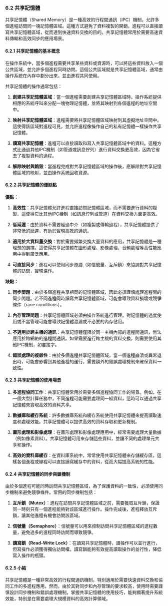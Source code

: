 ### 6.2 共享記憶體

共享記憶體（Shared Memory）是一種高效的行程間通訊（IPC）機制，允許多個進程訪問同一塊記憶體區域。這種方式避免了資料複製的開銷，進程可以直接讀寫共享記憶體區域，從而達到快速資料交換的目的。共享記憶體常用於需要高速資料傳輸和高效同步的應用場景。

#### 6.2.1 共享記憶體的基本概念

在操作系統中，當多個進程需要共享某些資料或資源時，可以將這些資料放入一個公共區域，並允許多個進程同時訪問。這個公共區域就是共享記憶體區域，通常由操作系統在內存中劃分出來，並由進程共同使用。

共享記憶體的操作通常包括：

1. **創建共享記憶體區域**：當一個進程需要創建共享記憶體區域時，操作系統提供相應的系統呼叫來分配一塊物理記憶體，並將其映射到各個進程的地址空間中。
   
2. **映射共享記憶體區域**：進程需要將共享記憶體區域映射到其虛擬地址空間中。這使得該區域對進程可見，並允許進程像操作自己的私有記憶體一樣操作共享記憶體。

3. **讀寫共享記憶體**：進程可以直接讀取和寫入共享記憶體區域中的資料。這種方式比通過其他IPC機制（如管道或訊息佇列）進行資料交換更高效，因為它省去了複製資料的過程。

4. **解除映射與銷毀**：當進程完成對共享記憶體區域的操作後，應解除對共享記憶體區域的映射，並由操作系統回收資源。

#### 6.2.2 共享記憶體的優缺點

**優點：**

1. **高效性**：共享記憶體允許進程直接訪問記憶體區域，而不需要進行資料的複製。這使得它比其他IPC機制（如訊息佇列或管道）在資料交換方面更高效。
   
2. **低延遲**：由於資料不需要經過中介（如複製或傳輸過程），共享記憶體提供了非常低的延遲，有助於實現高效的通訊。
   
3. **適用於大資料量交換**：對於需要頻繁交換大量資料的應用，共享記憶體是一種理想的選擇。這使得共享記憶體在圖形處理、影像處理、音頻處理等高性能應用中得到廣泛應用。

4. **可直接同步**：進程可以使用同步原語（如信號量、互斥鎖）來協調對共享記憶體的訪問，實現協作。

**缺點：**

1. **同步問題**：由於多個進程共享相同的記憶體區域，因此必須謹慎處理進程間的同步問題。若不同進程同時讀寫共享記憶體區域，可能會導致資料損壞或競爭條件（race conditions）。
   
2. **內存管理問題**：共享記憶體區域必須由操作系統進行管理。對記憶體的過度使用或不當管理可能會導致記憶體泄漏或不必要的內存佔用。

3. **不適用於跨主機的通訊**：共享記憶體僅限於同一主機內部的進程間通訊，無法應用於跨網絡的進程間通訊。如果需要進行跨主機的資料交換，則需要使用其他IPC機制，如套接字。

4. **錯誤處理的複雜性**：由於多個進程共享記憶體區域，當一個進程崩潰或異常退出時，可能會影響到其他進程的運行。需要額外的錯誤處理機制來確保資料一致性。

#### 6.2.3 共享記憶體的使用場景

1. **多進程協同工作**：共享記憶體常用於需要多個進程協同工作的場景。例如，在一個大型計算任務中，不同進程可能需要處理同一組資料，這時可以通過共享記憶體來實現高效的資料共享。

2. **數據庫和緩存系統**：許多數據庫系統和緩存系統使用共享記憶體來提高讀取速度和處理效能。共享記憶體可以提供高效的資料存取和更新機制。

3. **圖形處理和影像處理**：在圖形處理和影像處理應用中，經常需要處理大量數據（例如像素資料）。共享記憶體可用來存儲這些資料，並讓不同的處理單元共享和操作。

4. **高效的資料庫緩存**：在資料庫系統中，常常使用共享記憶體來存儲緩存區，這樣各個進程或線程可以直接讀寫緩存中的資料，從而大幅提高系統的性能。

#### 6.2.4 共享記憶體的同步與鎖機制

由於多個進程可能同時訪問共享記憶體區域，為了保護資料的一致性，必須使用同步機制來避免競爭條件。常用的同步機制包括：

1. **互斥鎖（Mutex）**：進程在訪問共享記憶體區域之前，需要獲取互斥鎖，保證同一時刻只有一個進程能夠對該區域進行操作。操作完成後，進程釋放互斥鎖，讓其他進程有機會訪問該區域。

2. **信號量（Semaphore）**：信號量可以用來控制訪問共享記憶體區域的進程數量，避免過多的進程同時訪問而導致競爭。

3. **讀寫鎖（Read-Write Lock）**：在讀寫共享記憶體時，讀操作可以並行進行，但寫操作必須獲得獨佔訪問權。讀寫鎖能夠有效提高讀取操作的並行性，降低寫入操作的瓶頸。

#### 6.2.5 小結

共享記憶體是一種非常高效的行程間通訊機制，特別適用於需要快速資料交換和協同工作的多進程應用。然而，由於其對同步和內存管理的要求較高，使用時需要謹慎設計同步機制和錯誤處理機制。掌握共享記憶體的使用技巧，能夠顯著提升系統效能，特別是在需要處理大規模資料的高效計算領域。